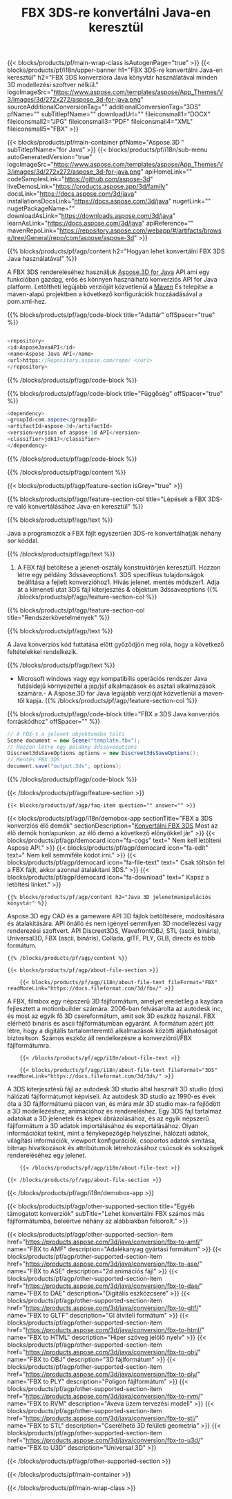 ﻿---
title: FBX 3DS-re konvertálni Java-en keresztül 
weight: 110
url: /hu/java/conversion/fbx-to-3ds/ 
description: Minta Java konverziós kód FBX formátumban 3DS fájlba. Használja ezt a példakódot a FBX 3DS-re történő konvertálásához bármely webes vagy asztali Java alapú alkalmazáson belül.
---
{{< blocks/products/pf/main-wrap-class isAutogenPage="true" >}}
{{< blocks/products/pf/i18n/upper-banner h1="FBX 3DS-re konvertálni Java-en keresztül" h2="FBX 3DS konverzióra Java könyvtár használatával minden 3D modellezési szoftver nélkül." logoImageSrc="https://www.aspose.com/templates/aspose/App_Themes/V3/images/3d/272x272/aspose_3d-for-java.png" sourceAdditionalConversionTag="" additionalConversionTag="3DS" pfName="" subTitlepfName="" downloadUrl="" fileiconsmall1="DOCX" fileiconsmall2="JPG" fileiconsmall3="PDF" fileiconsmall4="XML" fileiconsmall5="FBX" >}}

{{< blocks/products/pf/main-container pfName="Aspose.3D " subTitlepfName="for Java" >}}
{{< blocks/products/pf/i18n/sub-menu autoGeneratedVersion="true" logoImageSrc="https://www.aspose.com/templates/aspose/App_Themes/V3/images/3d/272x272/aspose_3d-for-java.png" apiHomeLink="" codeSamplesLink="https://github.com/aspose-3d" liveDemosLink="https://products.aspose.app/3d/family" docsLink="https://docs.aspose.com/3d/java" installationsDocsLink="https://docs.aspose.com/3d/java" nugetLink="" nugetPackageName="" downloadAsLink="https://downloads.aspose.com/3d/java" learnAsLink="https://docs.aspose.com/3d/java" apiReference="" mavenRepoLink="https://repository.aspose.com/webapp/#/artifacts/browse/tree/General/repo/com/aspose/aspose-3d" >}}

{{% blocks/products/pf/agp/content h2="Hogyan lehet konvertálni FBX 3DS Java használatával" %}}

 A FBX 3DS rendereléséhez használjuk
 [Aspose.3D for Java](https://products.aspose.com/3d/java) 
 API ami egy funkcióban gazdag, erős és könnyen használható konverziós API for Java platform. Letöltheti legújabb verzióját közvetlenül a
 [Maven](https://repository.aspose.com/webapp/#/artifacts/browse/tree/General/repo/com/aspose/aspose-3d) 
 És telepítse a maven-alapú projektben a következő konfigurációk hozzáadásával a pom.xml-hez.

{{% blocks/products/pf/agp/code-block title="Adattár" offSpacer="true" %}}

```cs

<repository>
<id>AsposeJavaAPI</id>
<name>Aspose Java API</name>
<url>https://Repository.aspose.com/repo/ </url>
</repository>


```

{{% /blocks/products/pf/agp/code-block %}}

{{% blocks/products/pf/agp/code-block title="Függőség" offSpacer="true" %}}

```cs
<dependency>
<groupId>com.aspose</groupId>
<artifactId>aspose-3d</artifactId>
<version>version of aspose-3d API</version>
<classifier>jdk17</classifier>
</dependency>


```

{{% /blocks/products/pf/agp/code-block %}}

{{% /blocks/products/pf/agp/content %}}

{{< blocks/products/pf/agp/feature-section isGrey="true" >}}

{{% blocks/products/pf/agp/feature-section-col title="Lépések a FBX 3DS-re való konvertálásához Java-en keresztül" %}}

{{% blocks/products/pf/agp/text %}}

 Java a programozók a FBX fájlt egyszerűen 3DS-re konvertálhatják néhány sor kóddal.

{{% /blocks/products/pf/agp/text %}}

1. A FBX fájl betöltése a jelenet-osztály konstruktőrjén keresztül1. Hozzon létre egy példány 3dssaveoptions1. 3DS specifikus tulajdonságok beállítása a fejlett konverzióhoz1. Hívás jelenet. mentés módszer1. Adja át a kimeneti utat 3DS fájl kiterjesztés & objektum 3dssaveoptions
{{% /blocks/products/pf/agp/feature-section-col %}}

{{% blocks/products/pf/agp/feature-section-col title="Rendszerkövetelmények" %}}

{{% blocks/products/pf/agp/text %}}

 A Java konverziós kód futtatása előtt győződjön meg róla, hogy a következő feltételekkel rendelkezik.

{{% /blocks/products/pf/agp/text %}}

- Microsoft windows vagy egy kompatibilis operációs rendszer Java futásidejű környezettel a jsp/jsf alkalmazások és asztali alkalmazások számára.- A Aspose.3D for Java legújabb verzióját közvetlenül a maven-től kapja.
{{% /blocks/products/pf/agp/feature-section-col %}}

{{% blocks/products/pf/agp/code-block title="FBX a 3DS Java konverziós forráskódhoz" offSpacer="" %}}

```cs
// A FBX-t a jelenet objektumába tölti 
Scene document = new Scene("template.fbx");
// Hozzon létre egy példány 3dssaveoptions 
Discreet3dsSaveOptions options = new Discreet3dsSaveOptions();
// Mentés FBX 3DS 
document.save("output.3ds", options);   


```

{{% /blocks/products/pf/agp/code-block %}}

{{< /blocks/products/pf/agp/feature-section >}}

    {{< blocks/products/pf/agp/faq-item question="" answer="" >}}
 

<!-- aboutfile Starts -->

{{< blocks/products/pf/agp/i18n/demobox-app sectionTitle="FBX a 3DS konverziós élő demók" sectionDescription="[Konvertálni FBX 3DS](https://products.aspose.app/3d/conversion/fbx-to-3ds) Most az élő demók honlapunkon. az élő demó a következő előnyökkel jár" >}}
        {{< blocks/products/pf/agp/democard icon="fa-cogs" text=" Nem kell letölteni Aspose API." >}}
        {{< blocks/products/pf/agp/democard icon="fa-edit" text=" Nem kell semmiféle kódot írni." >}}
        {{< blocks/products/pf/agp/democard icon="fa-file-text" text=" Csak töltsön fel a FBX fájlt, akkor azonnal átalakítani 3DS." >}}
        {{< blocks/products/pf/agp/democard icon="fa-download" text=" Kapsz a letöltési linket." >}}

    {{% blocks/products/pf/agp/content h2="Java 3D jelenetmanipulációs könyvtár" %}}

 Aspose.3D egy CAD és a gameware API 3D fájlok betöltésére, módosítására és átalakítására. API önálló és nem igényel semmilyen 3D modellezési vagy renderezési szoftvert. API Discreet3DS, WavefrontOBJ, STL (ascii, bináris), Universal3D, FBX (ascii, bináris), Collada, glTF, PLY, GLB, directx és több formátum. 



    {{% /blocks/products/pf/agp/content %}}

    {{< blocks/products/pf/agp/about-file-section >}}

        {{< blocks/products/pf/agp/i18n/about-file-text fileFormat="FBX" readMoreLink="https://docs.fileformat.com/3d/fbx/" >}}

A FBX, filmbox egy népszerű 3D fájlformátum, amelyet eredetileg a kaydara fejlesztett a motionbuilder számára. 2006-ban felvásárolta az autodesk inc, és most az egyik fő 3D csereformátum, amit sok 3D eszköz használ. FBX elérhető bináris és ascii fájlformátumban egyaránt. A formátum azért jött létre, hogy a digitális tartalomteremtő alkalmazások közötti átjárhatóságot biztosítson. Számos eszköz áll rendelkezésre a konverzióról/FBX fájlformátumra.


        {{< /blocks/products/pf/agp/i18n/about-file-text >}}

        {{< blocks/products/pf/agp/i18n/about-file-text fileFormat="3DS" readMoreLink="https://docs.fileformat.com/3d/3ds/" >}}

A 3DS kiterjesztésű fájl az autodesk 3D studio által használt 3D studio (dos) hálózati fájlformátumot képviseli. Az autodesk 3D studio az 1990-es évek óta a 3D fájlformátumú piacon van, és mára már 3D studio max-ra fejlődött a 3D modellezéshez, animációhoz és rendereléshez. Egy 3DS fájl tartalmaz adatokat a 3D jelenetek és képek ábrázolásához, és az egyik népszerű fájlformátum a 3D adatok importálásához és exportálásához. Olyan információkat tekint, mint a fényképezőgép helyszínei, hálózati adatok, világítási információk, viewport konfigurációk, csoportos adatok simítása, bitmap hivatkozások és attribútumok létrehozásához csúcsok és sokszögek rendereléséhez egy jelenet.


        {{< /blocks/products/pf/agp/i18n/about-file-text >}}

    {{< /blocks/products/pf/agp/about-file-section >}}

{{< /blocks/products/pf/agp/i18n/demobox-app >}}

<!-- aboutfile Ends -->

{{< blocks/products/pf/agp/other-supported-section title="Egyéb támogatott konverziók" subTitle="Lehet konvertálni FBX számos más fájlformátumba, beleértve néhány az alábbiakban felsorolt." >}}

{{< blocks/products/pf/agp/other-supported-section-item href="https://products.aspose.com/3d/java/conversion/fbx-to-amf/" name="FBX to AMF" description="Adalékanyag gyártási formátum" >}}
{{< blocks/products/pf/agp/other-supported-section-item href="https://products.aspose.com/3d/java/conversion/fbx-to-ase/" name="FBX to ASE" description="2d animációs fájl" >}}
{{< blocks/products/pf/agp/other-supported-section-item href="https://products.aspose.com/3d/java/conversion/fbx-to-dae/" name="FBX to DAE" description="Digitális eszközcsere" >}}
{{< blocks/products/pf/agp/other-supported-section-item href="https://products.aspose.com/3d/java/conversion/fbx-to-gltf/" name="FBX to GLTF" description="Gl átviteli formátum" >}}
{{< blocks/products/pf/agp/other-supported-section-item href="https://products.aspose.com/3d/java/conversion/fbx-to-html/" name="FBX to HTML" description="Hiper szöveg jelölő nyelv" >}}
{{< blocks/products/pf/agp/other-supported-section-item href="https://products.aspose.com/3d/java/conversion/fbx-to-obj/" name="FBX to OBJ" description="3D fájlformátum" >}}
{{< blocks/products/pf/agp/other-supported-section-item href="https://products.aspose.com/3d/java/conversion/fbx-to-ply/" name="FBX to PLY" description="Poligon fájlformátum" >}}
{{< blocks/products/pf/agp/other-supported-section-item href="https://products.aspose.com/3d/java/conversion/fbx-to-rvm/" name="FBX to RVM" description="Aveva üzem tervezési modell" >}}
{{< blocks/products/pf/agp/other-supported-section-item href="https://products.aspose.com/3d/java/conversion/fbx-to-stl/" name="FBX to STL" description="Cserélhető 3D felületi geometria" >}}
{{< blocks/products/pf/agp/other-supported-section-item href="https://products.aspose.com/3d/java/conversion/fbx-to-u3d/" name="FBX to U3D" description="Universal 3D" >}}

{{< /blocks/products/pf/agp/other-supported-section >}}

{{< /blocks/products/pf/main-container >}}
    
{{< /blocks/products/pf/main-wrap-class >}}